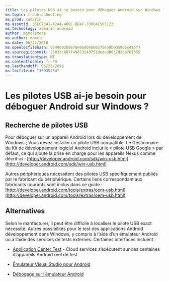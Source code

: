 ```yaml
---
title: Les pilotes USB ai-je besoin pour déboguer Android sur Windows ?
ms.topic: troubleshooting
ms.prod: xamarin
ms.assetid: 36EC7341-A2A4-409C-BD4F-330BAC505123
ms.technology: xamarin-android
author: mgmclemore
ms.author: mamcle
ms.date: 06/22/2018
ms.openlocfilehash: 8b49d02b9670e66d04060375e59b005905c41bf7
ms.sourcegitcommit: 26033c087f49873243751deded8037d2da701655
ms.translationtype: MT
ms.contentlocale: fr-FR
ms.lasthandoff: 06/25/2018
ms.locfileid: "36935254"
---
```

# <a name="what-usb-drivers-do-i-need-to-debug-android-on-windows"></a>Les pilotes USB ai-je besoin pour déboguer Android sur Windows ?

## <a name="finding-usb-drivers"></a>Recherche de pilotes USB

Pour déboguer sur un appareil Android lors du développement de Windows ; Vous devez installer un pilote USB compatible. Le Gestionnaire du Kit de développement logiciel Android inclut le « pilote USB Google » par défaut, ce qui ajoute la prise en charge pour les appareils Nexus comme décrit ici : [http://developer.android.com/sdk/win-usb.html](http://developer.android.com/sdk/win-usb.html)

Autres périphériques nécessitent des pilotes USB spécifiquement publiés par le fabricant du périphérique. Certains liens correspondant aux fabricants courants sont inclus dans ce guide : [http://developer.android.com/tools/extras/oem-usb.html](http://developer.android.com/tools/extras/oem-usb.html)

## <a name="alternatives"></a>Alternatives

Selon le manfacturer, il peut être difficile à localiser le pilote USB exact nécessité. Autres possibilités pour le test des applications Android développement dans Windows, y compris à l’aide d’un émulateur Android ou à l’aide des services de tests externes. Certaines interfaces incluent :

- [Application Center Test](https://docs.microsoft.com/appcenter/test-cloud/) - Cloud services s’exécutent sur des centaines d’appareils Android réel de test.

- [Émulateur Visual Studio pour Android](https://www.visualstudio.com/en-us/features/msft-android-emulator-vs.aspx)

- [Débogage sur l’émulateur Android](~/android/deploy-test/debugging/debug-on-emulator.md)

